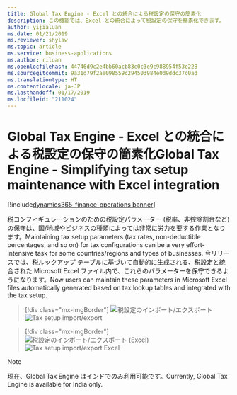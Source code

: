 ```yaml
---
title: Global Tax Engine - Excel との統合による税設定の保守の簡素化
description: この機能では、Excel との統合によって税設定の保守を簡素化できます。
author: yijialuan
ms.date: 01/21/2019
ms.reviewer: shylaw
ms.topic: article
ms.service: business-applications
ms.author: riluan
ms.openlocfilehash: 44746d9c2e4bb60acb83c0c3e9c988954f53e228
ms.sourcegitcommit: 9a31d79f2ae098559c294503984e0d9ddc37c0ad
ms.translationtype: HT
ms.contentlocale: ja-JP
ms.lasthandoff: 01/17/2019
ms.locfileid: "211024"
---
```

#  <a name="global-tax-engine---simplifying-tax-setup-maintenance-with-excel-integration"></a><span data-ttu-id="89256-103">Global Tax Engine - Excel との統合による税設定の保守の簡素化</span><span class="sxs-lookup"><span data-stu-id="89256-103">Global Tax Engine - Simplifying tax setup maintenance with Excel integration</span></span> 
[!include[dynamics365-finance-operations banner](../includes/dynamics365-finance-operations.md)]


<span data-ttu-id="89256-104">税コンフィギュレーションのための税設定パラメーター (税率、非控除割合など) の保守は、国/地域やビジネスの種類によっては非常に労力を要する作業となります。</span><span class="sxs-lookup"><span data-stu-id="89256-104">Maintaining tax setup parameters (tax rates, non-deductible percentages, and so on) for tax configurations can be a very effort-intensive task for some countries/regions and types of businesses.</span></span> <span data-ttu-id="89256-105">今リリースでは、税ルックアップ テーブルに基づいて自動的に生成される、税設定と統合された Microsoft Excel ファイル内で、これらのパラメーターを保守できるようになります。</span><span class="sxs-lookup"><span data-stu-id="89256-105">Now users can maintain these parameters in Microsoft Excel files automatically generated based on tax lookup tables and integrated with the tax setup.</span></span> 

> [!div class="mx-imgBorder"]
> <span data-ttu-id="89256-106">![税設定のインポート/エクスポート](media/Tax-setup-import-export.jpg "税設定のインポート/エクスポート")</span><span class="sxs-lookup"><span data-stu-id="89256-106">![Tax setup import/export](media/Tax-setup-import-export.jpg "Tax setup import/export")</span></span>

> [!div class="mx-imgBorder"]
> <span data-ttu-id="89256-107">![税設定のインポート/エクスポート (Excel)](media/Tax-setup-import-export-excel.jpg "税設定のインポート/エクスポート (Excel)")</span><span class="sxs-lookup"><span data-stu-id="89256-107">![Tax setup import/export Excel](media/Tax-setup-import-export-excel.jpg "Tax setup import/export Excel")</span></span>

> [!NOTE]
> <span data-ttu-id="89256-108">現在、Global Tax Engine はインドでのみ利用可能です。</span><span class="sxs-lookup"><span data-stu-id="89256-108">Currently, Global Tax Engine is available for India only.</span></span>
